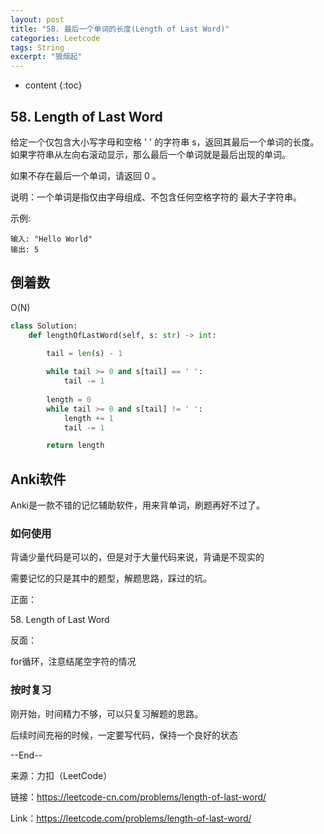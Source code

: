 ```yaml
---
layout: post
title: "58. 最后一个单词的长度(Length of Last Word)"
categories: Leetcode
tags: String
excerpt: "狼烟起"
---
```


* content
{:toc}

## 58. Length of Last Word

给定一个仅包含大小写字母和空格 ' ' 的字符串 s，返回其最后一个单词的长度。如果字符串从左向右滚动显示，那么最后一个单词就是最后出现的单词。

如果不存在最后一个单词，请返回 0 。

说明：一个单词是指仅由字母组成、不包含任何空格字符的 最大子字符串。

示例:

```
输入: "Hello World"
输出: 5
```

## 倒着数

O(N)

```python
class Solution:
    def lengthOfLastWord(self, s: str) -> int:
        
        tail = len(s) - 1

        while tail >= 0 and s[tail] == ' ':
            tail -= 1
            
        length = 0
        while tail >= 0 and s[tail] != ' ':
            length += 1
            tail -= 1

        return length
```

## Anki软件

Anki是一款不错的记忆辅助软件，用来背单词，刷题再好不过了。

### 如何使用

背诵少量代码是可以的，但是对于大量代码来说，背诵是不现实的

需要记忆的只是其中的题型，解题思路，踩过的坑。

正面：

58\. Length of Last Word

反面：

for循环，注意结尾空字符的情况

### 按时复习

刚开始，时间精力不够，可以只复习解题的思路。

后续时间充裕的时候，一定要写代码，保持一个良好的状态

--End--

来源：力扣（LeetCode）

链接：https://leetcode-cn.com/problems/length-of-last-word/

Link：https://leetcode.com/problems/length-of-last-word/
